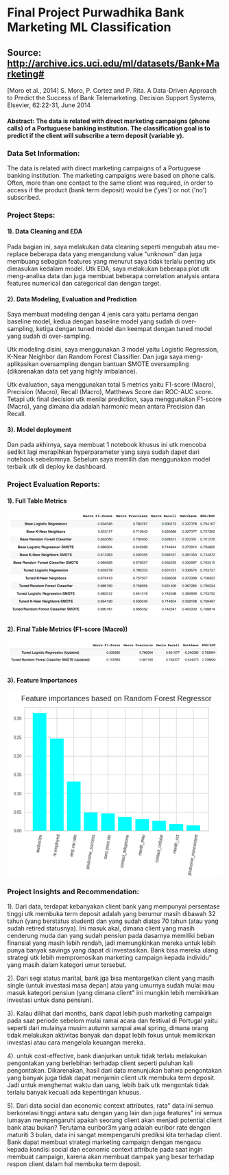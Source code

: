 # Final Project Purwadhika Bank Marketing ML Classification

## Source: http://archive.ics.uci.edu/ml/datasets/Bank+Marketing#
[Moro et al., 2014] S. Moro, P. Cortez and P. Rita. A Data-Driven Approach to Predict the Success of Bank Telemarketing. Decision Support Systems, Elsevier, 62:22-31, June 2014

#### Abstract: The data is related with direct marketing campaigns (phone calls) of a Portuguese banking institution. The classification goal is to predict if the client will subscribe a term deposit (variable y).

### Data Set Information:

The data is related with direct marketing campaigns of a Portuguese banking institution. The marketing campaigns were based on phone calls. Often, more than one contact to the same client was required, in order to access if the product (bank term deposit) would be ('yes') or not ('no') subscribed.

### Project Steps:

#### 1). Data Cleaning and EDA

Pada bagian ini, saya melakukan data cleaning seperti mengubah atau me-replace beberapa data yang mengandung value "unknown" dan juga membuang sebagian features yang menurut saya tidak terlalu penting utk dimasukan kedalam model. Utk EDA, saya melakukan beberapa plot utk meng-analisa data dan juga membuat beberapa correlation analysis antara features numerical dan categorical dan dengan target.

#### 2). Data Modeling, Evaluation and Prediction

Saya membuat modeling dengan 4 jenis cara yaitu pertama dengan baseline model, kedua dengan baseline model yang sudah di over-sampling, ketiga dengan tuned model dan keempat dengan tuned model yang sudah di over-sampling.

Utk modeling disini, saya menggunakan 3 model yaitu Logistic Regression, K-Near Neighbor dan Random Forest Classifier. Dan juga saya meng-aplikasikan oversampling dengan bantuan SMOTE oversampling (dikarenakan data set yang highly imbalance).

Utk evaluation, saya menggunakan total 5 metrics yaitu F1-score (Macro), Precision (Macro), Recall (Macro), Matthews Score dan ROC-AUC score. Tetapi utk final decision utk menilai prediction, saya menggunakan F1-score (Macro), yang dimana dia adalah harmonic mean antara Precision dan Recall.

#### 3). Model deployment
      
Dan pada akhirnya, saya membuat 1 notebook khusus ini utk mencoba sedikit lagi merapihkan hyperparameter yang saya sudah dapet dari notebook sebelomnya. Sebelum saya memilih dan menggunakan model terbaik utk di deploy ke dashboard.


### Project Evaluation Reports:

#### 1). Full Table Metrics 

![](images/full%20table%20metrics.png)

#### 2). Final Table Metrics (F1-score (Macro))

![](images/Final%20table%20metrics.png)

#### 3). Feature Importances

![](images/RFC%20feature%20importances.png)

### Project Insights and Recommendation:

1). Dari data, terdapat kebanyakan client bank yang mempunyai persentase tinggi utk membuka term deposit adalah yang berumur masih dibawah 32 tahun (yang berstatus student) dan yang sudah diatas 70 tahun (atau yang sudah retired statusnya). Ini masuk akal, dimana client yang masih cenderung muda dan yang sudah pensiun pada dasarnya memiliki beban finansial yang masih lebih rendah, jadi memungkinkan mereka untuk lebih punya banyak savings yang dapat di investasikan. Bank bisa mereka ulang strategi utk lebih mempromosikan marketing campaign kepada individu" yang masih dalam kategori umur tersebut.

2). Dari segi status marital, bank jga bisa mentargetkan client yang masih single (untuk investasi masa depan) atau yang umurnya sudah mulai mau masuk kategori pensiun (yang dimana client" ini mungkin lebih memikirkan investasi untuk dana pensiun).

3). Kalau dilihat dari months, bank dapat lebih push marketing campaign pada saat periode sebelom mulai ramai acara dan festival di Portugal yaitu seperti dari mulainya musim autumn sampai awal spring, dimana orang tidak melakukan aktivitas banyak dan dapat lebih fokus untuk memikirkan investasi atau cara mengelola keuangan mereka.

4). untuk cost-effective, bank dianjurkan untuk tidak terlalu melakukan pengontakan yang berlebihan terhadap client seperti puluhan kali pengontakan. Dikarenakan, hasil dari data menunjukan bahwa pengontakan yang banyak juga tidak dapat menjamin client utk membuka term deposit. Jadi untuk menghemat waktu dan uang, lebih baik utk mengontak tidak terlalu banyak kecuali ada kepentingan khusus.

5). Dari data social dan economic context attributes, rata" data ini semua berkorelasi tinggi antara satu dengan yang lain dan juga features" ini semua lumayan mempengaruhi apakah seorang client akan menjadi potential client bank atau bukan? Terutama euribor3m yang adalah euribor rate dengan maturiti 3 bulan, data ini sangat mempengaruhi prediksi kita terhadap client. Bank dapat membuat strategi marketing campaign dengan mengacu kepada kondisi social dan economic context attribute pada saat ingin membuat campaign, karena akan membuat dampak yang besar terhadap respon client dalam hal membuka term deposit.

